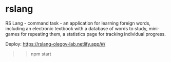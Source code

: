 # rslang

RS Lang - command task -
an application for learning foreign words, including an electronic textbook with a database of words to study, mini-games for repeating them, a statistics page for tracking individual progress.

Deploy: https://rslang-olegov-lab.netlify.app/#/

> > npm start
